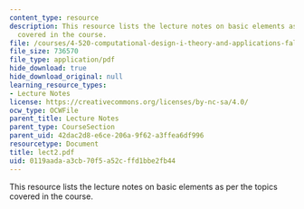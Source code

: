 ```yaml
---
content_type: resource
description: This resource lists the lecture notes on basic elements as per the topics
  covered in the course.
file: /courses/4-520-computational-design-i-theory-and-applications-fall-2005/0119aadaa3cb70f5a52cffd1bbe2fb44_lect2.pdf
file_size: 736570
file_type: application/pdf
hide_download: true
hide_download_original: null
learning_resource_types:
- Lecture Notes
license: https://creativecommons.org/licenses/by-nc-sa/4.0/
ocw_type: OCWFile
parent_title: Lecture Notes
parent_type: CourseSection
parent_uid: 42dac2d8-e6ce-206a-9f62-a3ffea6df996
resourcetype: Document
title: lect2.pdf
uid: 0119aada-a3cb-70f5-a52c-ffd1bbe2fb44
---
```

This resource lists the lecture notes on basic elements as per the topics covered in the course.
